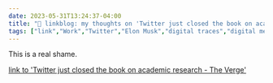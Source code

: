 ---date: 2023-05-31T13:24:37-04:00title: "🔗 linkblog: my thoughts on 'Twitter just closed the book on academic research - The Verge'"tags: ["link","Work","Twitter","Elon Musk","digital traces","digital methods"]---This is a real shame.   [link to 'Twitter just closed the book on academic research - The Verge'](https://www.theverge.com/2023/5/31/23739084/twitter-elon-musk-api-policy-chilling-academic-research)